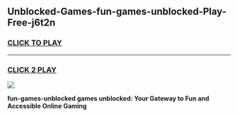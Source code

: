 
## Unblocked-Games-fun-games-unblocked-Play-Free-j6t2n
<h3>
<a href="https://premium76.site?title=fun-games-unblocked&ref=22A">CLICK TO PLAY</a></h3>
<hr>

<h3>
<a href="https://premium76.site?title=fun-games-unblocked&ref=22A">CLICK 2 PLAY</a>
  
</h3>

<a href="https://premium76.site?title=fun-games-unblocked&ref=22A"><img src="https://clearcache.store/games.png"></a>


**fun-games-unblocked games unblocked: Your Gateway to Fun and Accessible Online Gaming**
